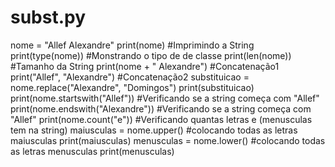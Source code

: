# subst.py

nome = "Allef Alexandre"
print(nome) #Imprimindo a String
print(type(nome)) #Monstrando o tipo de de classe
print(len(nome)) #Tamanho da String
print(nome + " Alexandre") #Concatenação1
print("Allef", "Alexandre") #Concatenação2
substituicao = nome.replace("Alexandre", "Domingos")
print(substituicao)
print(nome.startswith("Allef")) #Verificando se a string começa com "Allef"
print(nome.endswith("Alexandre")) #Verificando se a string começa com "Allef"
print(nome.count("e")) #Verificando quantas letras e (menusculas tem na string)
maiusculas = nome.upper() #colocando todas as letras maiusculas
print(maiusculas)
menusculas = nome.lower() #colocando todas as letras menusculas
print(menusculas)
